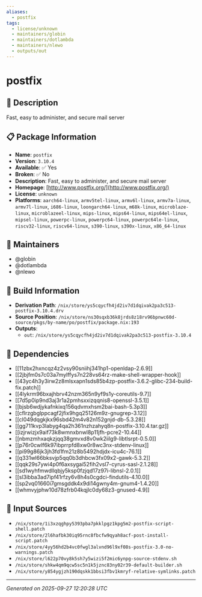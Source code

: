 ```yaml
---
aliases:
  - postfix
tags:
  - license/unknown
  - maintainers/globin
  - maintainers/dotlambda
  - maintainers/nlewo
  - outputs/out
---
```


# postfix

## 📝 Description

Fast, easy to administer, and secure mail server

## 📋 Package Information

- **Name**: `postfix`
- **Version**: `3.10.4`
- **Available**: ✅ Yes
- **Broken**: ✅ No
- **Description**: Fast, easy to administer, and secure mail server
- **Homepage**: [http://www.postfix.org/](http://www.postfix.org/)
- **License**: `unknown`
- **Platforms**: `aarch64-linux`, `armv5tel-linux`, `armv6l-linux`, `armv7a-linux`, `armv7l-linux`, `i686-linux`, `loongarch64-linux`, `m68k-linux`, `microblaze-linux`, `microblazeel-linux`, `mips-linux`, `mips64-linux`, `mips64el-linux`, `mipsel-linux`, `powerpc-linux`, `powerpc64-linux`, `powerpc64le-linux`, `riscv32-linux`, `riscv64-linux`, `s390-linux`, `s390x-linux`, `x86_64-linux`
## 👥 Maintainers

- @globin
- @dotlambda
- @nlewo


## 🔧 Build Information

- **Derivation Path**: `/nix/store/ys5cqycfh4jd2iv7d1dqivak2pa3c513-postfix-3.10.4.drv`
- **Source Position**: `/nix/store/ns30sqxb36k8jrds8z18rv96bpnwc60d-source/pkgs/by-name/po/postfix/package.nix:193`
- **Outputs**:
  - `out`:  `/nix/store/ys5cqycfh4jd2iv7d1dqivak2pa3c513-postfix-3.10.4`

## 🔗 Dependencies

- [[11zbx2hxncqz4z2vsy90sniihj341hp1-openldap-2.6.9]]
- [[2jbjfm0s7c03a7mylffys7n228vs64rz-make-shell-wrapper-hook]]
- [[43yc4h3y3irw2z8mlsxapn1sds85b4zp-postfix-3.6.2-glibc-234-build-fix.patch]]
- [[4lykrm96bxajhbrv42nzm365n9yf9s1y-coreutils-9.7]]
- [[7d5p0ip9nd3aj3r1a2pmhsxxizqqnis8-openssl-3.5.1]]
- [[bjsb6wdjykafnkixq156qdvmxhsm2bai-bash-5.3p3]]
- [[cflrzgbglppcagf2jfix9hgq25126m9z-gnugrep-3.12]]
- [[cl049dqgkjkx96sbd42m4v82n152gnjd-db-5.3.28]]
- [[gg711kvp3labyg4qa2h361nzhzahyq8n-postfix-3.10.4.tar.gz]]
- [[izjrwizjx9aif73k8wmnxbnwl8p11jfh-pcre2-10.44]]
- [[nbmzmhxaqkzjqq38gmvxd8v0wk2iilg9-libtlsrpt-0.5.0]]
- [[p76r0cwlf6k97ibprrpfd8xw0r8wc3nx-stdenv-linux]]
- [[pi99g86jk3jh3fd1fm21z8b5492hdjdx-icu4c-76.1]]
- [[q331wl66bksvjp5qq0b3dhbcw3fx09x2-gawk-5.3.2]]
- [[qqk29s7ywi4p0f6axsygai52fih2vsl7-cyrus-sasl-2.1.28]]
- [[sd1wyhfmwdllqbjy5ksp0fzjqd17z97i-libnsl-2.0.1]]
- [[sl3ibba3ad7ipf41rfzy6v8h4s0cgdci-findutils-4.10.0]]
- [[sp2vq01660i7gmsgddk4x9di14gwny4m-gnum4-1.4.20]]
- [[whmvyjphw10d78zfrb04kqjlc0dy68z3-gnused-4.9]]

## 📁 Input Sources

- `/nix/store/1i3xzqghpy5393pba7pkklpgz1kpg5m2-postfix-script-shell.patch`
- `/nix/store/2l6hafbk30iq95rnc8fbcfw9qyah8acf-post-install-script.patch`
- `/nix/store/4yy56hd2b4vc0fwgl3alvnd96l9xf08s-postfix-3.0-no-warnings.patch`
- `/nix/store/l622p70vy8k5sh7y5wizi5f2mic6ynpg-source-stdenv.sh`
- `/nix/store/shkw4qm9qcw5sc5n1k5jznc83ny02r39-default-builder.sh`
- `/nix/store/y854ygjzh190dqskk1bbsi3fbv1kmryf-relative-symlinks.patch`

---
*Generated on 2025-09-27 12:20:28 UTC*
